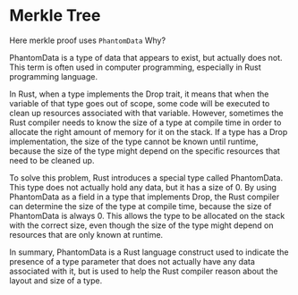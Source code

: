 # Merkle Tree


Here merkle proof uses `PhantomData`
Why?

PhantomData is a type of data that appears to exist, but actually does not. This term is often used in computer programming, especially in Rust programming language.

In Rust, when a type implements the Drop trait, it means that when the variable of that type goes out of scope, some code will be executed to clean up resources associated with that variable. However, sometimes the Rust compiler needs to know the size of a type at compile time in order to allocate the right amount of memory for it on the stack. If a type has a Drop implementation, the size of the type cannot be known until runtime, because the size of the type might depend on the specific resources that need to be cleaned up.

To solve this problem, Rust introduces a special type called PhantomData<T>. This type does not actually hold any data, but it has a size of 0. By using PhantomData<T> as a field in a type that implements Drop, the Rust compiler can determine the size of the type at compile time, because the size of PhantomData<T> is always 0. This allows the type to be allocated on the stack with the correct size, even though the size of the type might depend on resources that are only known at runtime.

In summary, PhantomData is a Rust language construct used to indicate the presence of a type parameter that does not actually have any data associated with it, but is used to help the Rust compiler reason about the layout and size of a type.
